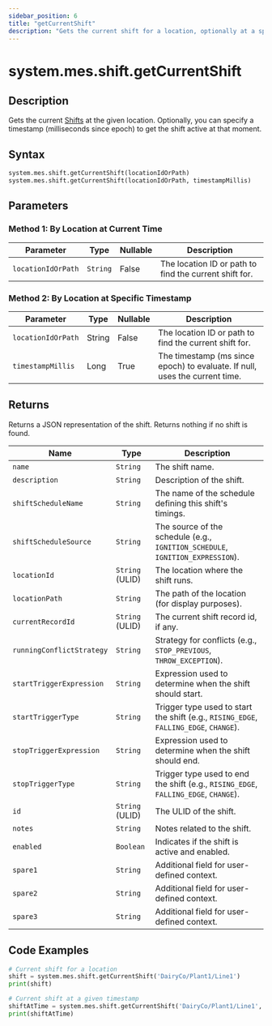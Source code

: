 ```yaml
---
sidebar_position: 6
title: "getCurrentShift"
description: "Gets the current shift for a location, optionally at a specified timestamp."
---
```


# system.mes.shift.getCurrentShift

## Description

Gets the current [Shifts](../../data-model/shift-model/shift) at the given location. Optionally, you can specify a timestamp (milliseconds since epoch) to get the shift active at that moment.

## Syntax

```python
system.mes.shift.getCurrentShift(locationIdOrPath)
system.mes.shift.getCurrentShift(locationIdOrPath, timestampMillis)
```

## Parameters

### Method 1: By Location at Current Time

| Parameter          | Type     | Nullable | Description                                            |
|--------------------|----------|----------|--------------------------------------------------------|
| `locationIdOrPath` | `String` | False    | The location ID or path to find the current shift for. |

### Method 2: By Location at Specific Timestamp

| Parameter          | Type   | Nullable | Description                                                                 |
|--------------------|--------|----------|-----------------------------------------------------------------------------|
| `locationIdOrPath` | String | False    | The location ID or path to find the current shift for.                      |
| `timestampMillis`  | Long   | True     | The timestamp (ms since epoch) to evaluate. If null, uses the current time. |

## Returns

Returns a JSON representation of the shift. Returns nothing if no shift is found.

| Name                       | Type            | Description                                                                                         |
|----------------------------|-----------------|-----------------------------------------------------------------------------------------------------|
| `name`                     | `String`        | The shift name.                                                                                     |
| `description`              | `String`        | Description of the shift.                                                                           |
| `shiftScheduleName`        | `String`        | The name of the schedule defining this shift's timings.                                             |
| `shiftScheduleSource`      | `String`        | The source of the schedule (e.g., `IGNITION_SCHEDULE`, `IGNITION_EXPRESSION`).      |
| `locationId`               | `String` (ULID) | The location where the shift runs.                                                                  |
| `locationPath`             | `String`        | The path of the location (for display purposes).                                                    |
| `currentRecordId`          | `String` (ULID) | The current shift record id, if any.                                                                |
| `runningConflictStrategy`  | `String`        | Strategy for conflicts (e.g., `STOP_PREVIOUS`, `THROW_EXCEPTION`).                                  |
| `startTriggerExpression`   | `String`        | Expression used to determine when the shift should start.                                           |
| `startTriggerType`         | `String`        | Trigger type used to start the shift (e.g., `RISING_EDGE`, `FALLING_EDGE`, `CHANGE`).               |
| `stopTriggerExpression`    | `String`        | Expression used to determine when the shift should end.                                             |
| `stopTriggerType`          | `String`        | Trigger type used to end the shift (e.g., `RISING_EDGE`, `FALLING_EDGE`, `CHANGE`).                 |
| `id`                       | `String` (ULID) | The ULID of the shift.                                                                              |
| `notes`                    | `String`        | Notes related to the shift.                                                                         |
| `enabled`                  | `Boolean`       | Indicates if the shift is active and enabled.                                                       |
| `spare1`                   | `String`        | Additional field for user-defined context.                                                          |
| `spare2`                   | `String`        | Additional field for user-defined context.                                                          |
| `spare3`                   | `String`        | Additional field for user-defined context.                                                          |

## Code Examples

```python
# Current shift for a location
shift = system.mes.shift.getCurrentShift('DairyCo/Plant1/Line1')
print(shift)

# Current shift at a given timestamp
shiftAtTime = system.mes.shift.getCurrentShift('DairyCo/Plant1/Line1', 1735689600000)
print(shiftAtTime)
```
